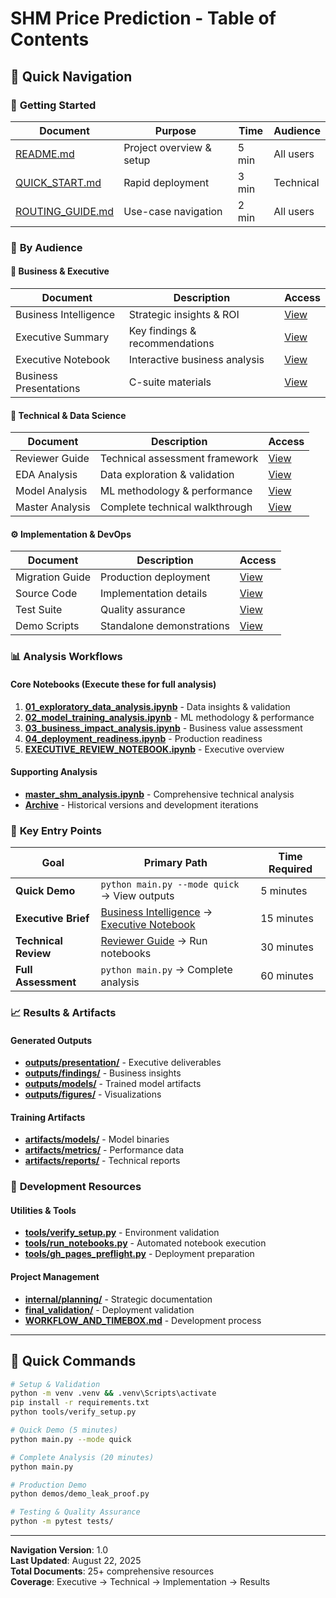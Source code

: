 # SHM Price Prediction - Table of Contents

## 📖 **Quick Navigation**

### 🚀 **Getting Started**
| Document | Purpose | Time | Audience |
|----------|---------|------|----------|
| [README.md](../README.md) | Project overview & setup | 5 min | All users |
| [QUICK_START.md](QUICK_START.md) | Rapid deployment | 3 min | Technical |
| [ROUTING_GUIDE.md](ROUTING_GUIDE.md) | Use-case navigation | 2 min | All users |

### 👥 **By Audience**

#### 🏢 **Business & Executive**
| Document | Description | Access |
|----------|-------------|--------|
| Business Intelligence | Strategic insights & ROI | [View](BUSINESS_INTELLIGENCE.md) |
| Executive Summary | Key findings & recommendations | [View](../outputs/findings/EXECUTIVE_SUMMARY.md) |
| Executive Notebook | Interactive business analysis | [View](showcase/EXECUTIVE_REVIEW_NOTEBOOK.html) |
| Business Presentations | C-suite materials | [View](../outputs/presentation/business_slides/) |

#### 🔬 **Technical & Data Science**
| Document | Description | Access |
|----------|-------------|--------|
| Reviewer Guide | Technical assessment framework | [View](REVIEWER_GUIDE.md) |
| EDA Analysis | Data exploration & validation | [View](showcase/01_eda_with_leakage_audit.html) |
| Model Analysis | ML methodology & performance | [View](showcase/02_production_training_results.html) |
| Master Analysis | Complete technical walkthrough | [View](showcase/master_shm_analysis.html) |

#### ⚙️ **Implementation & DevOps**
| Document | Description | Access |
|----------|-------------|--------|
| Migration Guide | Production deployment | [View](MIGRATION_GUIDE.md) |
| Source Code | Implementation details | [View](../src/) |
| Test Suite | Quality assurance | [View](../tests/) |
| Demo Scripts | Standalone demonstrations | [View](../demos/) |

### 📊 **Analysis Workflows**

#### **Core Notebooks** (Execute these for full analysis)
1. **[01_exploratory_data_analysis.ipynb](../notebooks/01_exploratory_data_analysis.ipynb)** - Data insights & validation
2. **[02_model_training_analysis.ipynb](../notebooks/02_model_training_analysis.ipynb)** - ML methodology & performance
3. **[03_business_impact_analysis.ipynb](../notebooks/03_business_impact_analysis.ipynb)** - Business value assessment
4. **[04_deployment_readiness.ipynb](../notebooks/04_deployment_readiness.ipynb)** - Production readiness
5. **[EXECUTIVE_REVIEW_NOTEBOOK.ipynb](../notebooks/EXECUTIVE_REVIEW_NOTEBOOK.ipynb)** - Executive overview

#### **Supporting Analysis**
- **[master_shm_analysis.ipynb](../notebooks/master_shm_analysis.ipynb)** - Comprehensive technical analysis
- **[Archive](../notebooks/archive/)** - Historical versions and development iterations

### 🎯 **Key Entry Points**

| Goal | Primary Path | Time Required |
|------|-------------|---------------|
| **Quick Demo** | `python main.py --mode quick` → View outputs | 5 minutes |
| **Executive Brief** | [Business Intelligence](BUSINESS_INTELLIGENCE.md) → [Executive Notebook](showcase/EXECUTIVE_REVIEW_NOTEBOOK.html) | 15 minutes |
| **Technical Review** | [Reviewer Guide](REVIEWER_GUIDE.md) → Run notebooks | 30 minutes |
| **Full Assessment** | `python main.py` → Complete analysis | 60 minutes |

### 📈 **Results & Artifacts**

#### **Generated Outputs**
- **[outputs/presentation/](../outputs/presentation/)** - Executive deliverables
- **[outputs/findings/](../outputs/findings/)** - Business insights
- **[outputs/models/](../outputs/models/)** - Trained model artifacts
- **[outputs/figures/](../outputs/figures/)** - Visualizations

#### **Training Artifacts**
- **[artifacts/models/](../outputs/models/)** - Model binaries
- **[artifacts/metrics/](../outputs/metrics/)** - Performance data
- **[artifacts/reports/](../outputs/reports/)** - Technical reports

### 🔧 **Development Resources**

#### **Utilities & Tools**
- **[tools/verify_setup.py](../tools/verify_setup.py)** - Environment validation
- **[tools/run_notebooks.py](../tools/run_notebooks.py)** - Automated notebook execution
- **[tools/gh_pages_preflight.py](../tools/gh_pages_preflight.py)** - Deployment preparation

#### **Project Management**
- **[internal/planning/](../internal/planning/)** - Strategic documentation
- **[final_validation/](../final_validation/)** - Deployment validation
- **[WORKFLOW_AND_TIMEBOX.md](WORKFLOW_AND_TIMEBOX.md)** - Development process

---

## 🎯 **Quick Commands**

```bash
# Setup & Validation
python -m venv .venv && .venv\Scripts\activate
pip install -r requirements.txt
python tools/verify_setup.py

# Quick Demo (5 minutes)
python main.py --mode quick

# Complete Analysis (20 minutes)
python main.py

# Production Demo
python demos/demo_leak_proof.py

# Testing & Quality Assurance
python -m pytest tests/
```

---

**Navigation Version**: 1.0  
**Last Updated**: August 22, 2025  
**Total Documents**: 25+ comprehensive resources  
**Coverage**: Executive → Technical → Implementation → Results